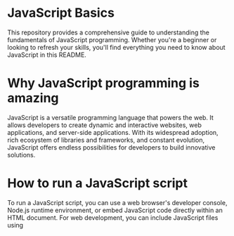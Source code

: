 # JavaScript Basics

This repository provides a comprehensive guide to understanding the fundamentals of JavaScript programming. Whether you're a beginner or looking to refresh your skills, you'll find everything you need to know about JavaScript in this README.

# Why JavaScript programming is amazing

JavaScript is a versatile programming language that powers the web. It allows developers to create dynamic and interactive websites, web applications, and server-side applications. With its widespread adoption, rich ecosystem of libraries and frameworks, and constant evolution, JavaScript offers endless possibilities for developers to build innovative solutions.

# How to run a JavaScript script

To run a JavaScript script, you can use a web browser's developer console, Node.js runtime environment, or embed JavaScript code directly within an HTML document. For web development, you can include JavaScript files using <script> tags in your HTML file.

# How to create variables and constants

In JavaScript, you can create variables using the var, let, or const keywords. Variables declared with var and let can be reassigned, while variables declared with const are constants and cannot be reassigned.

# Differences between var, const, and let

* var: Function-scoped variable declaration, can be reassigned and updated.
* let: Block-scoped variable declaration, can be reassigned but not updated outside its block scope.
* const: Block-scoped constant declaration, cannot be reassigned or updated.

# Data types available in JavaScript

JavaScript supports various data types, including:

* Primitive types: string, number, boolean, null, undefined, symbol
* Non-primitive types: object, function

# How to use if, if ... else statements

Conditional statements such as if, if...else, and else if allow you to execute code conditionally based on specified conditions.

# How to use comments

JavaScript supports single-line comments using // and multi-line comments using /* */ syntax.

# How to assign values to variables

You can assign values to variables using the assignment operator =. For example, let x = 10;.

# How to use while and for loops

JavaScript provides while and for loops for iterative execution of code.

Example:

let i = 0;
while (i < 5) {
  console.log(i);
  i++;
}

# How to use break and continue statements

The break statement is used to exit a loop prematurely, while the continue statement is used to skip the current iteration and proceed to the next iteration of the loop.

# What is a function and how to use functions

A function is a block of reusable code that performs a specific task. Functions in JavaScript can be declared using the function keyword or using arrow function syntax (() => {}).

# What does a function that does not use any return statement return

A function that does not use any return statement implicitly returns undefined.

# Scope of variables

Variables in JavaScript have function scope when declared with var and block scope when declared with let or const. Variables declared inside a function are accessible only within that function (local scope), while variables declared outside any function are accessible globally (global scope).

# Arithmetic operators and how to use them

JavaScript supports various arithmetic operators, including +, -, *, /, %, ++, and --, for performing arithmetic operations on numerical values.

# How to manipulate dictionary

In JavaScript, you can manipulate dictionary-like objects known as Objects. You can add, modify, or delete properties of an object using dot notation (object.property) or bracket notation (object['property']).

# How to import a file

In JavaScript, you can import code from other files using the import statement (ES6 module syntax) or using Node.js's require() function (CommonJS syntax). However, in browser-based JavaScript, importing files directly is not possible without the use of a module bundler like Webpack.

